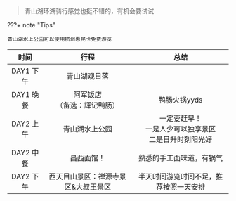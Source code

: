 > 青山湖环湖骑行感觉也挺不错的，有机会要试试

???+ note "Tips"

```
青山湖水上公园可以使用杭州惠民卡免费游览
```

| **时间**  |              **行程**               |                             总结                             |
| :-------: | :---------------------------------: | :----------------------------------------------------------: |
| DAY1 下午 |            青山湖观日落             |                                                              |
| DAY1 晚餐 |  阿军饭店<br /> （备选：辉记鸭肠）  |                         鸭肠火锅yyds                         |
| DAY2 上午 |           青山湖水上公园            | 一定要赶早！<br />一是人少可以独享景区<br />二是日升时刻阳光好 |
| DAY2 中餐 |             昌西面馆！              |                   熟悉的手工面味道，有锅气                   |
| DAY2 下午 | 西天目山景区：禅源寺景区&大叔王景区 |            半天时间游览时间不足，推荐按照一天安排            |

